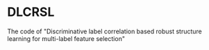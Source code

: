 # DLCRSL
The code of "Discriminative label correlation based robust structure learning for multi-label feature selection"
